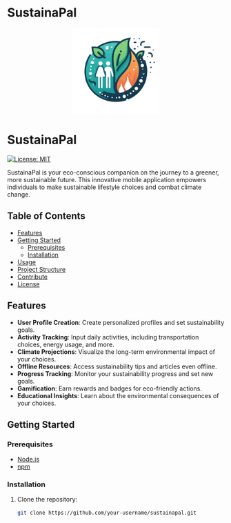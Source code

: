 # SustainaPal
<p align="center">
  <img src="https://github.com/ABHIJATSARARI/SustainaPal/blob/main/src/assets/logo.png" alt="SustainaPal Logo" width="200">
</p>

# SustainaPal

[![License: MIT](https://img.shields.io/badge/License-MIT-yellow.svg)](https://opensource.org/licenses/MIT)

SustainaPal is your eco-conscious companion on the journey to a greener, more sustainable future. This innovative mobile application empowers individuals to make sustainable lifestyle choices and combat climate change.

## Table of Contents

- [Features](#features)
- [Getting Started](#getting-started)
  - [Prerequisites](#prerequisites)
  - [Installation](#installation)
- [Usage](#usage)
- [Project Structure](#project-structure)
- [Contribute](#contribute)
- [License](#license)

## Features

- **User Profile Creation**: Create personalized profiles and set sustainability goals.
- **Activity Tracking**: Input daily activities, including transportation choices, energy usage, and more.
- **Climate Projections**: Visualize the long-term environmental impact of your choices.
- **Offline Resources**: Access sustainability tips and articles even offline.
- **Progress Tracking**: Monitor your sustainability progress and set new goals.
- **Gamification**: Earn rewards and badges for eco-friendly actions.
- **Educational Insights**: Learn about the environmental consequences of your choices.

## Getting Started

### Prerequisites

- [Node.js](https://nodejs.org/)
- [npm](https://www.npmjs.com/)

### Installation

1. Clone the repository:

   ```bash
   git clone https://github.com/your-username/sustainapal.git
